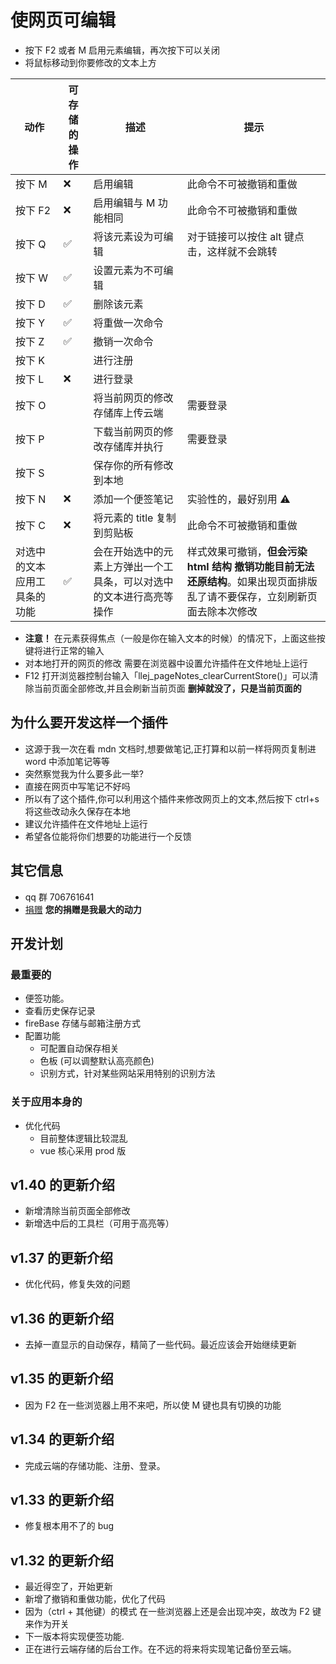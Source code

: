 # 使网页可编辑

- 按下 F2 或者 M 启用元素编辑，再次按下可以关闭
- 将鼠标移动到你要修改的文本上方

| 动作 | 可存储的操作 | 描述 | 提示 |
| --- | --- | --- | --- |
| 按下 M | ❌ | 启用编辑 | 此命令不可被撤销和重做 |
| 按下 F2 | ❌ | 启用编辑与 M 功能相同 | 此命令不可被撤销和重做 |
| 按下 Q | ✅ | 将该元素设为可编辑 | 对于链接可以按住 alt 键点击，这样就不会跳转 |
| 按下 W | ✅ | 设置元素为不可编辑 |  |
| 按下 D | ✅ | 删除该元素 |  |
| 按下 Y | ✅ | 将重做一次命令 |  |
| 按下 Z | ✅ | 撤销一次命令 |  |
| 按下 K |  | 进行注册 |  |
| 按下 L | ❌ | 进行登录 |  |
| 按下 O |  | 将当前网页的修改存储库上传云端 | 需要登录 |
| 按下 P |  | 下载当前网页的修改存储库并执行 | 需要登录 |
| 按下 S |  | 保存你的所有修改到本地 |  |
| 按下 N | ❌ | 添加一个便签笔记 | 实验性的，最好别用 ⚠ |
| 按下 C | ❌ | 将元素的 title 复制到剪贴板 | 此命令不可被撤销和重做 |
| 对选中的文本应用工具条的功能 | ✅ | 会在开始选中的元素上方弹出一个工具条，可以对选中的文本进行高亮等操作 | 样式效果可撤销，**但会污染 html 结构 撤销功能目前无法还原结构**。如果出现页面排版乱了请不要保存，立刻刷新页面去除本次修改 |

- **注意！** 在元素获得焦点（一般是你在输入文本的时候）的情况下，上面这些按键将进行正常的输入
- 对本地打开的网页的修改 需要在浏览器中设置允许插件在文件地址上运行
- F12 打开浏览器控制台输入「llej_pageNotes_clearCurrentStore()」可以清除当前页面全部修改,并且会刷新当前页面 **删掉就没了，只是当前页面的**

## 为什么要开发这样一个插件

- 这源于我一次在看 mdn 文档时,想要做笔记,正打算和以前一样将网页复制进 word 中添加笔记等等
- 突然察觉我为什么要多此一举?
- 直接在网页中写笔记不好吗
- 所以有了这个插件,你可以利用这个插件来修改网页上的文本,然后按下 ctrl+s 将这些改动永久保存在本地
- 建议允许插件在文件地址上运行
- 希望各位能将你们想要的功能进行一个反馈

## 其它信息

- qq 群 706761641
- [捐赠](https://afdian.net/@llej0) **您的捐赠是我最大的动力**

## 开发计划

### 最重要的

- 便签功能。
- 查看历史保存记录
- fireBase 存储与邮箱注册方式
- 配置功能
  - 可配置自动保存相关
  - 色板 (可以调整默认高亮颜色)
  - 识别方式，针对某些网站采用特别的识别方法

### 关于应用本身的

- 优化代码
  - 目前整体逻辑比较混乱
  - vue 核心采用 prod 版

## v1.40 的更新介绍

- 新增清除当前页面全部修改
- 新增选中后的工具栏（可用于高亮等）

## v1.37 的更新介绍

- 优化代码，修复失效的问题

## v1.36 的更新介绍

- 去掉一直显示的自动保存，精简了一些代码。最近应该会开始继续更新

## v1.35 的更新介绍

- 因为 F2 在一些浏览器上用不来吧，所以使 M 键也具有切换的功能

## v1.34 的更新介绍

- 完成云端的存储功能、注册、登录。

## v1.33 的更新介绍

- 修复根本用不了的 bug

## v1.32 的更新介绍

- 最近得空了，开始更新
- 新增了撤销和重做功能，优化了代码
- 因为（ctrl + 其他键）的模式 在一些浏览器上还是会出现冲突，故改为 F2 键来作为开关
- 下一版本将实现便签功能.
- 正在进行云端存储的后台工作。在不远的将来将实现笔记备份至云端。

